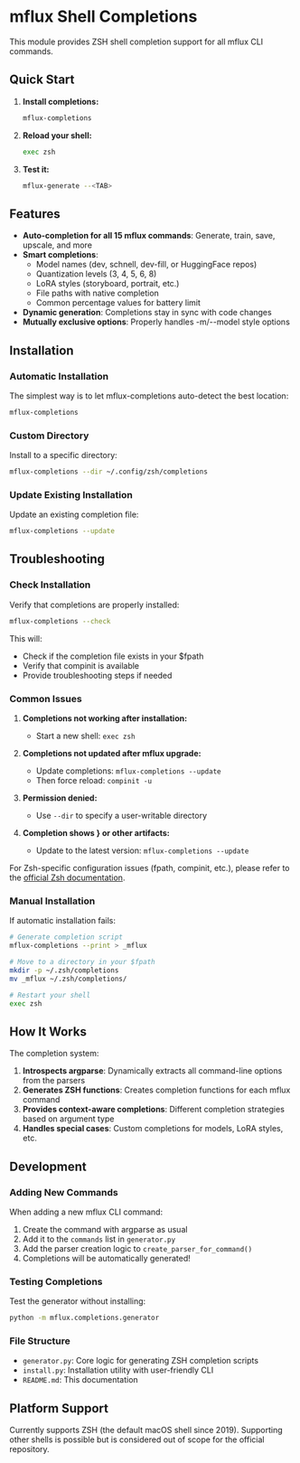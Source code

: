 # mflux Shell Completions

This module provides ZSH shell completion support for all mflux CLI commands.

## Quick Start

1. **Install completions:**
   ```bash
   mflux-completions
   ```

2. **Reload your shell:**
   ```bash
   exec zsh
   ```

3. **Test it:**
   ```bash
   mflux-generate --<TAB>
   ```

## Features

- **Auto-completion for all 15 mflux commands**: Generate, train, save, upscale, and more
- **Smart completions**: 
  - Model names (dev, schnell, dev-fill, or HuggingFace repos)
  - Quantization levels (3, 4, 5, 6, 8)
  - LoRA styles (storyboard, portrait, etc.)
  - File paths with native completion
  - Common percentage values for battery limit
- **Dynamic generation**: Completions stay in sync with code changes
- **Mutually exclusive options**: Properly handles -m/--model style options

## Installation

### Automatic Installation

The simplest way is to let mflux-completions auto-detect the best location:

```bash
mflux-completions
```

### Custom Directory

Install to a specific directory:

```bash
mflux-completions --dir ~/.config/zsh/completions
```

### Update Existing Installation

Update an existing completion file:

```bash
mflux-completions --update
```

## Troubleshooting

### Check Installation

Verify that completions are properly installed:

```bash
mflux-completions --check
```

This will:
- Check if the completion file exists in your $fpath
- Verify that compinit is available
- Provide troubleshooting steps if needed

### Common Issues

1. **Completions not working after installation:**
   - Start a new shell: `exec zsh`

2. **Completions not updated after mflux upgrade:**
   - Update completions: `mflux-completions --update`
   - Then force reload: `compinit -u`

3. **Permission denied:**
   - Use `--dir` to specify a user-writable directory

4. **Completion shows \} or other artifacts:**
   - Update to the latest version: `mflux-completions --update`

For Zsh-specific configuration issues (fpath, compinit, etc.), please refer to the [official Zsh documentation](https://zsh.sourceforge.io/Doc/Release/Completion-System.html).

### Manual Installation

If automatic installation fails:

```bash
# Generate completion script
mflux-completions --print > _mflux

# Move to a directory in your $fpath
mkdir -p ~/.zsh/completions
mv _mflux ~/.zsh/completions/

# Restart your shell
exec zsh
```

## How It Works

The completion system:

1. **Introspects argparse**: Dynamically extracts all command-line options from the parsers
2. **Generates ZSH functions**: Creates completion functions for each mflux command
3. **Provides context-aware completions**: Different completion strategies based on argument type
4. **Handles special cases**: Custom completions for models, LoRA styles, etc.

## Development

### Adding New Commands

When adding a new mflux CLI command:

1. Create the command with argparse as usual
2. Add it to the `commands` list in `generator.py`
3. Add the parser creation logic to `create_parser_for_command()`
4. Completions will be automatically generated!

### Testing Completions

Test the generator without installing:

```bash
python -m mflux.completions.generator
```

### File Structure

- `generator.py`: Core logic for generating ZSH completion scripts
- `install.py`: Installation utility with user-friendly CLI
- `README.md`: This documentation

## Platform Support

Currently supports ZSH (the default macOS shell since 2019). Supporting other shells is possible but is considered out of scope for the official repository.
